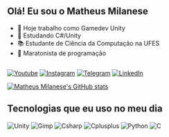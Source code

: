 ## Olá! Eu sou o Matheus Milanese
- 🔭 Hoje trabalho como Gamedev Unity
- 🌱 Estudando C#/Unity
- 📚 Estudante de Ciência da Computação na UFES
- 🏃 Maratonista de programação

##

[![Youtube](https://img.shields.io/badge/YouTube-FF0000?style=for-the-badge&logo=youtube&logoColor=white)](https://www.youtube.com/@matheusmilanese)
[![Instagram](https://img.shields.io/badge/Instagram-E4405F?style=for-the-badge&logo=instagram&logoColor=white)](https://www.instagram.com/matheus.pixels/)
[![Telegram](https://img.shields.io/badge/Telegram-2CA5E0?style=for-the-badge&logo=telegram&logoColor=white)](https://t.me/MatheusMilanese)
[![LinkedIn](https://img.shields.io/badge/LinkedIn-0077B5?style=for-the-badge&logo=linkedin&logoColor=white)](https://www.linkedin.com/in/matheus-milanese-198a541a3/)

[![Matheus Milanese's GitHub stats](https://github-readme-stats.vercel.app/api?username=MatheusMilanese&count_private=true&show_icons=true&theme=tokyonight)](https://github.com/anuraghazra/github-readme-stats)


## Tecnologias que eu uso no meu dia

<div style="display: inline_block">
  <img align="center" alt="Unity" src="https://img.shields.io/badge/Unity-100000?style=for-the-badge&logo=unity&logoColor=white" />
  <img align="center" alt="Gimp" src="https://img.shields.io/badge/gimp-5C5543?style=for-the-badge&logo=gimp&logoColor=white" />
  <img align="center" alt="Csharp" src="https://img.shields.io/badge/C%23-239120?style=for-the-badge&logo=c-sharp&logoColor=white" />
  <img align="center" alt="Cplusplus" src="https://img.shields.io/badge/C%2B%2B-00599C?style=for-the-badge&logo=c%2B%2B&logoColor=white" />
  <img align="center" alt="Python" src="https://img.shields.io/badge/Python-14354C?style=for-the-badge&logo=python&logoColor=white" />
  <img align="center" alt="C" src="https://img.shields.io/badge/C-00599C?style=for-the-badge&logo=c&logoColor=white" />
</div><br/>
